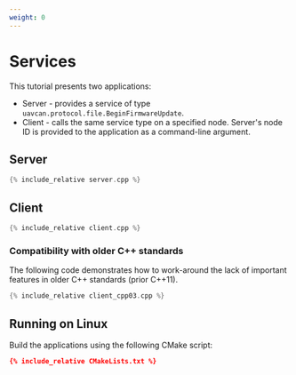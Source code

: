 ```yaml
---
weight: 0
---
```


# Services

This tutorial presents two applications:

* Server - provides a service of type `uavcan.protocol.file.BeginFirmwareUpdate`.
* Client - calls the same service type on a specified node.
Server's node ID is provided to the application as a command-line argument.

## Server

```cpp
{% include_relative server.cpp %}
```

## Client

```cpp
{% include_relative client.cpp %}
```

### Compatibility with older C++ standards

The following code demonstrates how to work-around the lack of important features in older C++ standards (prior C++11).

```cpp
{% include_relative client_cpp03.cpp %}
```

## Running on Linux

Build the applications using the following CMake script:

```cmake
{% include_relative CMakeLists.txt %}
```
